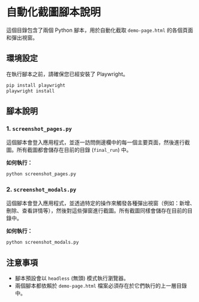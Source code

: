 # 自動化截圖腳本說明

這個目錄包含了兩個 Python 腳本，用於自動化截取 `demo-page.html` 的各個頁面和彈出視窗。

## 環境設定

在執行腳本之前，請確保您已經安裝了 Playwright。

```bash
pip install playwright
playwright install
```

## 腳本說明

### 1. `screenshot_pages.py`

這個腳本會登入應用程式，並逐一訪問側邊欄中的每一個主要頁面，然後進行截圖。所有截圖都會儲存在目前的目錄 (`final_run`) 中。

**如何執行：**
```bash
python screenshot_pages.py
```

### 2. `screenshot_modals.py`

這個腳本會登入應用程式，並透過特定的操作來觸發各種彈出視窗（例如：新增、刪除、查看詳情等），然後對這些彈窗進行截圖。所有截圖同樣會儲存在目前的目錄中。

**如何執行：**
```bash
python screenshot_modals.py
```

## 注意事項

- 腳本預設會以 `headless` (無頭) 模式執行瀏覽器。
- 兩個腳本都依賴於 `demo-page.html` 檔案必須存在於它們執行的上一層目錄中。
